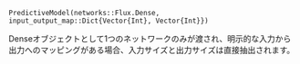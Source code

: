 ```
PredictiveModel(networks::Flux.Dense, input_output_map::Dict{Vector{Int}, Vector{Int}})
```

Denseオブジェクトとして1つのネットワークのみが渡され、明示的な入力から出力へのマッピングがある場合、入力サイズと出力サイズは直接抽出されます。

